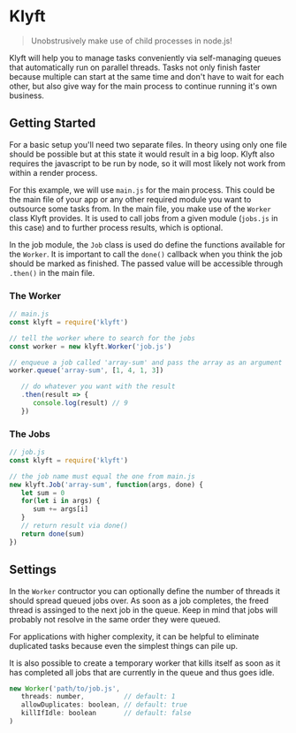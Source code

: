 # Klyft
> Unobstrusively make use of child processes in node.js!

Klyft will help you to manage tasks conveniently via self-managing queues that automatically run on parallel threads. Tasks not only finish faster because multiple can start at the same time and don't have to wait for each other, but also give way for the main process to continue running it's own business.

## Getting Started
For a basic setup you'll need two separate files. In theory using only one file should be possible but at this state it would result in a big loop. Klyft also requires the javascript to be run by node, so it will most likely not work from within a render process.

For this example, we will use `main.js` for the main process. This could be the main file of your app or any other required module you want to outsource some tasks from. In the main file, you make use of the `Worker` class Klyft provides. It is used to call jobs from a given module (`jobs.js` in this case) and to further process results, which is optional.

In the job module, the `Job` class is used do define the functions available for the `Worker`. It is important to call the `done()` callback when you think the job should be marked as finished. The passed value will be accessible through `.then()` in the main file.

### The Worker
```js
// main.js
const klyft = require('klyft')

// tell the worker where to search for the jobs
const worker = new klyft.Worker('job.js')

// enqueue a job called 'array-sum' and pass the array as an argument
worker.queue('array-sum', [1, 4, 1, 3])

   // do whatever you want with the result
   .then(result => {
      console.log(result) // 9
   })
```

### The Jobs
```js
// job.js
const klyft = require('klyft')

// the job name must equal the one from main.js
new klyft.Job('array-sum', function(args, done) {
   let sum = 0
   for(let i in args) {
      sum += args[i]
   }
   // return result via done()
   return done(sum)
})
```

## Settings
In the `Worker` contructor you can optionally define the number of threads it should spread queued jobs over. As soon as a job completes, the freed thread is assinged to the next job in the queue. Keep in mind that jobs will probably not resolve in the same order they were queued.

For applications with higher complexity, it can be helpful to eliminate duplicated tasks because even the simplest things can pile up. 

It is also possible to create a temporary worker that kills itself as soon as it has completed all jobs that are currently in the queue and thus goes idle.

```js
new Worker('path/to/job.js',
   threads: number,          // default: 1
   allowDuplicates: boolean, // default: true
   killIfIdle: boolean       // default: false
)
```
